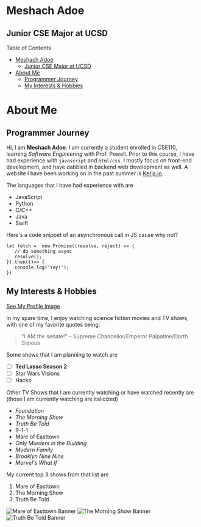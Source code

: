 # Meshach Adoe
## Junior CSE Major at UCSD

Table of Contents
- [Meshach Adoe](#meshach-adoe)
  - [Junior CSE Major at UCSD](#junior-cse-major-at-ucsd)
- [About Me](#about-me)
  - [Programmer Journey](#programmer-journey)
  - [My Interests & Hobbies](#my-interests--hobbies)

# About Me
## Programmer Journey

Hi, I am **Meshach Adoe**. I am currently a student enrolled in CSE110, learning *Software Engineering* with Prof. Powell. Prior to this course, I have had experience with `javascript` and `html/css`. I mostly focus on front-end development, and have dabbled in backend web development as well. A website I have been working on in the past summer is [Kerja.io](https://www.kerja.io).

The languages that I have had experience with are
- JavaScript
- Python
- C/C++
- Java
- Swift

Here's a code snippet of an asynchronous call in JS cause why not?
```
let fetch =  new Promise((resolve, reject) => {
   // do something async 
   resolve();
}).then(()=> {   
   console.log('Yay!');
})
```

## My Interests & Hobbies
[See My Profile Image](pictures/MeshachAdoe.JPG)

In my spare time, I enjoy watching science fiction movies and TV shows, with one of my favorite quotes being:

> "I AM the senate!"
> – Supreme Chancellor/Emperor Palpatine/Darth Sidious

Some shows that I am planning to watch are
- [ ] **Ted Lasso Season 2**
- [ ] Star Wars Visions
- [ ] Hacks

Other TV Shows that I am currently watching or have watched recently are (those I am currently watching are italicized)
- *Foundation*
- *The Morning Show*
- *Truth Be Told*
- 9-1-1
- Mare of Easttown
- *Only Murders in the Building*
- *Modern Family*
- *Brooklyn Nine Nine*
- *Marvel's What If*

My current top 3 shows from that list are
1. Mare of Easttown
2. The Morning Show
3. Truth Be Told

![Mare of Easttown Banner](https://kate-winslet.net/news/wp-content/uploads/2021/05/Mare-Of-Easttown-Posters-003-e1620277909948.jpg)
![The Morning Show Banner](https://images.macrumors.com/t/LysBVpmJmARRmxE8g5WaUMHpHzc=/1600x0/article-new/2019/10/morning_show_banner..jpg)
![Truth Be Told Banner](https://gizmostory.com/wp-content/uploads/2021/08/Truth-Be-Told-Season-2.jpg)